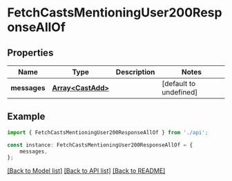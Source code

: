 # FetchCastsMentioningUser200ResponseAllOf


## Properties

Name | Type | Description | Notes
------------ | ------------- | ------------- | -------------
**messages** | [**Array&lt;CastAdd&gt;**](CastAdd.md) |  | [default to undefined]

## Example

```typescript
import { FetchCastsMentioningUser200ResponseAllOf } from './api';

const instance: FetchCastsMentioningUser200ResponseAllOf = {
    messages,
};
```

[[Back to Model list]](../README.md#documentation-for-models) [[Back to API list]](../README.md#documentation-for-api-endpoints) [[Back to README]](../README.md)
